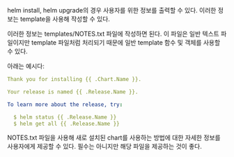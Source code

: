 helm install, helm upgrade의 경우 사용자를 위한 정보를 출력할 수 있다. 이러한 정보는 template을 사용해 작성할 수 있다.

이러한 정보는 templates/NOTES.txt 파일에 작성하면 된다. 이 파일은 일반 텍스트 파일이지만 template 파일처럼 처리되기 때문에 일반 template 함수 및 객체를 사용할 수 있다.

아래는 예시다:

``` yaml
Thank you for installing {{ .Chart.Name }}.

Your release is named {{ .Release.Name }}.

To learn more about the release, try:

  $ helm status {{ .Release.Name }}
  $ helm get all {{ .Release.Name }}
```

NOTES.txt 파일을 사용해 새로 설치된 chart를 사용하는 방법에 대한 자세한 정보를 사용자에게 제공할 수 있다. 필수는 아니지만 해당 파일을 제공하는 것이 좋다.
